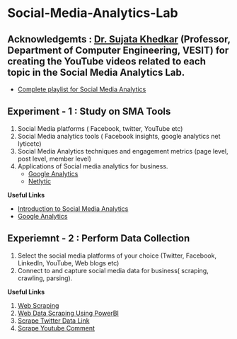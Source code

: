 # Social-Media-Analytics-Lab

## Acknowledgemts : [Dr. Sujata Khedkar](https://www.linkedin.com/in/sujata-khedkar-009971294/) (Professor, Department of Computer Engineering, VESIT) for creating the YouTube videos related to each topic in the Social Media Analytics Lab. 
- [Complete playlist for Social Media Analytics](http://bit.ly/3JR1wlK)

## Experiment - 1 : Study on SMA Tools
1. Social Media platforms ( Facebook, twitter, YouTube etc)
2. Social Media analytics tools ( Facebook insights, google analytics net lyticetc)
3. Social Media Analytics techniques and engagement metrics (page level, post level,	member level)
4. Applications of Social media analytics for business.
   - [Google Analytics](https://marketingplatform.google.com/about/analytics/)
   - [Netlytic](https://netlytic.org/)
  
**Useful Links**
- [Introduction to Social Media Analytics](https://www.youtube.com/watch?v=__vVQQ_j04Y)
- [Google Analytics](https://www.youtube.com/watch?v=BWE49rnDJsQ&t=74s)


## Experiemnt - 2 : Perform Data Collection
1. Select the social media platforms of your choice (Twitter, Facebook, LinkedIn, YouTube, Web blogs etc)
2. Connect to and capture social media data for business( scraping, crawling, parsing).

**Useful Links**
1. [Web Scraping](https://www.youtube.com/watch?v=43Yqmv8Ez60)
3. [Web Data Scraping Using PowerBI](https://youtu.be/guPs9njdNUE)
4. [Scrape Twitter Data Link](https://youtu.be/7Kl9SGaD9Lg)
5. [Scrape Youtube Comment](https://youtu.be/ml8sEJVnr4k)
